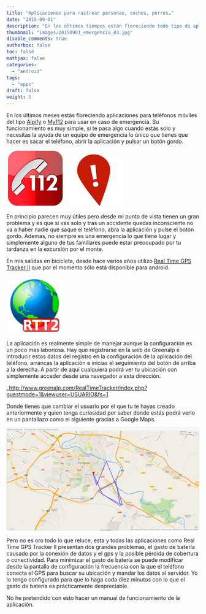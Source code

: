 ```yaml
---
title: "Aplicaciones para rastrear personas, coches, perros…"
date: "2015-09-01"
description: "En los últimos tiempos están floreciendo todo tipo de aplicaciones para rastrear personas, coches, motos, perros..."
thumbnail: "images/20150901_emergencia_03.jpg"
disable_comments: true
authorbox: false
toc: false
mathjax: false
categories:
  - "android"
tags:
  - "apps"
draft: false
weight: 5
---
```


En los últimos meses estás floreciendo aplicaciones para teléfonos móviles del tipo [Alpify][11] o [My112][12] para usar en caso de emergencia. Su funcionamiento es muy simple, si te pasa algo cuando estás solo y necesitas la ayuda de un equipo de emergencia lo único que tienes que hacer es sacar el teléfono, abrir la aplicación y pulsar un botón gordo.

![imagen][1]
![imagen][2]
  
En principio parecen muy útiles pero desde mi punto de vista tienen un gran problema y es que si vas solo y tras un accidente quedas inconsciente no va a haber nadie que saque el teléfono, abra la aplicación y pulse el botón gordo. Ademas, no siempre es una emergencia lo que tiene lugar y simplemente alguno de tus familiares puede estar preocupado por tu tardanza en la excursión por el monte.

En mis salidas en bicicleta, desde hace varios años utilizo [Real Time GPS Tracker II][13] que por el momento sólo está disponible para android.

![imagen][3]
  
La aplicación es realmente simple de manejar aunque la configuración es un poco mas laboriosa. Hay que registrarse en la web de Greenalp e introducir estos datos del registro en la configuración de la aplicación del teléfono, arrancas la aplicación e inicias el seguimiento del botón de arriba a la derecha. A partir de aquí cualquiera podrá ver tu ubicación con simplemente acceder desde una navegador a esta dirección.

_http://www.greenalp.com/RealTimeTracker/index.php?guestmode=1&viewuser=USUARIO&fs=1

Donde tienes que cambiar el usuario por el que tu te hayas creado anteriormente y quien tenga curiosidad por saber donde estás podrá verlo en un pantallazo como el siguiente gracias a Google Maps.

![imagen][4]
  
Pero no es oro todo lo que reluce, esta y todas las aplicaciones como Real Time GPS Tracker II presentan dos grandes problemas, el gasto de batería causado por la conexión de datos y el gps y la posible pérdida de cobertura o conectividad. Para minimizar el gasto de batería se puede modificar desde la pantalla de configuración la frecuencia con la que el teléfono conecta el GPS para buscar su ubicación y mandar los datos al servidor. Yo lo tengo configurado para que lo haga cada diez minutos con lo que el gasto de batería es prácticamente despreciable.

No he pretendido con esto hacer un manual de funcionamiento de la aplicación.

[1]: /images/20150901_emergencia_01.jpg
[2]: /images/20150901_emergencia_02.jpg
[3]: /images/20150901_emergencia_03.jpg
[4]: /images/20150901_emergencia_04.jpg

[11]: https://play.google.com/store/apps/details?id=app.alpify&hl=es
[12]: https://play.google.com/store/apps/details?id=com.telefonica.my112&hl=es
[13]: https://play.google.com/store/apps/details?id=com.greenalp.realtimetracker2
